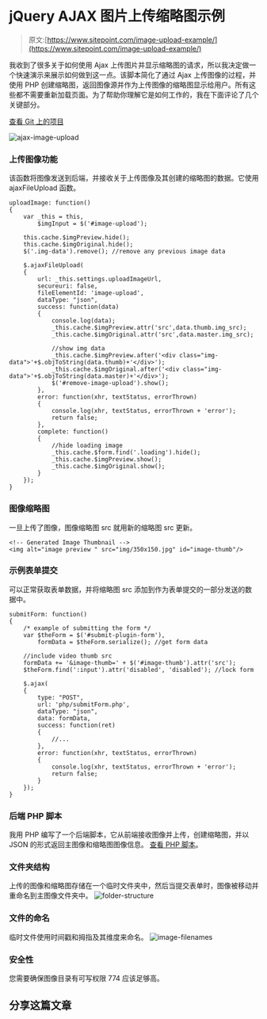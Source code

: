 # jQuery AJAX 图片上传缩略图示例

> 原文:[https://www.sitepoint.com/image-upload-example/](https://www.sitepoint.com/image-upload-example/)

我收到了很多关于如何使用 Ajax 上传图片并显示缩略图的请求，所以我决定做一个快速演示来展示如何做到这一点。该脚本简化了通过 Ajax 上传图像的过程，并使用 PHP 创建缩略图，返回图像源并作为上传图像的缩略图显示给用户。所有这些都不需要重新加载页面。为了帮助你理解它是如何工作的，我在下面评论了几个关键部分。

[查看 Git 上的项目](https://github.com/sdeering/jQuery-Ajax-Thumbnail-Image-Upload)

![ajax-image-upload](../Images/9e94f28cdbf97105c617e75bd33a9a72.png "ajax-image-upload")

### 上传图像功能

该函数将图像发送到后端，并接收关于上传图像及其创建的缩略图的数据。它使用 ajaxFileUpload 函数。

```
uploadImage: function()
{
    var _this = this,
        $imgInput = $('#image-upload');

    this.cache.$imgPreview.hide();
    this.cache.$imgOriginal.hide();
    $('.img-data').remove(); //remove any previous image data

    $.ajaxFileUpload(
    {
        url: _this.settings.uploadImageUrl,
        secureuri: false,
        fileElementId: 'image-upload',
        dataType: "json",
        success: function(data)
        {
            console.log(data);
            _this.cache.$imgPreview.attr('src',data.thumb.img_src);
            _this.cache.$imgOriginal.attr('src',data.master.img_src);

            //show img data
            _this.cache.$imgPreview.after('<div class="img-data">'+$.objToString(data.thumb)+'</div>');
            _this.cache.$imgOriginal.after('<div class="img-data">'+$.objToString(data.master)+'</div>');
            $('#remove-image-upload').show();
        },
        error: function(xhr, textStatus, errorThrown)
        {
            console.log(xhr, textStatus, errorThrown + 'error');
            return false;
        },
        complete: function()
        {
            //hide loading image
            _this.cache.$form.find('.loading').hide();
            _this.cache.$imgPreview.show();
            _this.cache.$imgOriginal.show();
        }
    });
}
```

### 图像缩略图

一旦上传了图像，图像缩略图 src 就用新的缩略图 src 更新。

```
<!-- Generated Image Thumbnail -->
<img alt="image preview " src="img/350x150.jpg" id="image-thumb"/>
```

### 示例表单提交

可以正常获取表单数据，并将缩略图 src 添加到作为表单提交的一部分发送的数据中。

```
submitForm: function()
{
    /* example of submitting the form */
    var $theForm = $('#submit-plugin-form'),
        formData = $theForm.serialize(); //get form data

    //include video thumb src
    formData += '&image-thumb=' + $('#image-thumb').attr('src');
    $theForm.find(':input').attr('disabled', 'disabled'); //lock form

    $.ajax(
    {
        type: "POST",
        url: 'php/submitForm.php',
        dataType: "json",
        data: formData,
        success: function(ret)
        {
            //...
        },
        error: function(xhr, textStatus, errorThrown)
        {
            console.log(xhr, textStatus, errorThrown + 'error');
            return false;
        }
    });
}
```

### 后端 PHP 脚本

我用 PHP 编写了一个后端脚本，它从前端接收图像并上传，创建缩略图，并以 JSON 的形式返回主图像和缩略图图像信息。
[查看 PHP 脚本](https://github.com/sdeering/jQuery-Ajax-Thumbnail-Image-Upload/blob/master/php/phpUploadImage.php)。

### 文件夹结构

上传的图像和缩略图存储在一个临时文件夹中，然后当提交表单时，图像被移动并重命名到主图像文件夹中。
![folder-structure](../Images/18a0c7f4c52d93f4cf767f38bf50172f.png "folder-structure")

### 文件的命名

临时文件使用时间戳和拇指及其维度来命名。
![image-filenames](../Images/342feb36aa81fe3be3aa693214e4410f.png "image-filenames")

### 安全性

您需要确保图像目录有可写权限 774 应该足够高。

## 分享这篇文章